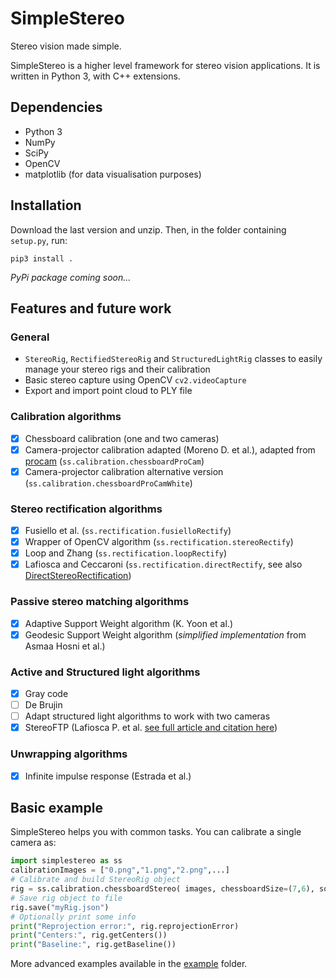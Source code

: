 # SimpleStereo
Stereo vision made simple.

SimpleStereo is a higher level framework for stereo vision applications. It is written in Python 3, with C++ extensions.

## Dependencies
* Python 3
* NumPy
* SciPy
* OpenCV
* matplotlib (for data visualisation purposes)

## Installation
Download the last version and unzip. Then, in the folder containing `setup.py`, run:
```
pip3 install .
```

*PyPi package coming soon...*

## Features and future work

### General
* `StereoRig`, `RectifiedStereoRig` and `StructuredLightRig` classes to easily manage your stereo rigs and their calibration
* Basic stereo capture using OpenCV `cv2.videoCapture`
* Export and import point cloud to PLY file
 
### Calibration algorithms
- [x] Chessboard calibration (one and two cameras)
- [x] Camera-projector calibration adapted (Moreno D. et al.), adapted from [procam](https://github.com/kamino410/procam-calibration) (`ss.calibration.chessboardProCam`)
- [x] Camera-projector calibration alternative version (`ss.calibration.chessboardProCamWhite`)

### Stereo rectification algorithms
- [x] Fusiello et al. (`ss.rectification.fusielloRectify`)
- [x] Wrapper of OpenCV algorithm (`ss.rectification.stereoRectify`)
- [x] Loop and Zhang (`ss.rectification.loopRectify`)
- [x] Lafiosca and Ceccaroni (`ss.rectification.directRectify`, see also [DirectStereoRectification](https://github.com/decadenza/DirectStereoRectification))

### Passive stereo matching algorithms
- [x] Adaptive Support Weight algorithm (K. Yoon et al.)
- [x] Geodesic Support Weight algorithm (*simplified implementation* from Asmaa Hosni et al.)

### Active and Structured light algorithms
- [x] Gray code
- [ ] De Brujin
- [ ] Adapt structured light algorithms to work with two cameras
- [x] StereoFTP (Lafiosca P. et al. [see full article and citation here](https://doi.org/10.3390/s22020433))

### Unwrapping algorithms
- [x] Infinite impulse response (Estrada et al.) 

## Basic example
SimpleStereo helps you with common tasks. You can calibrate a single camera as:

```python
import simplestereo as ss
calibrationImages = ["0.png","1.png","2.png",...]
# Calibrate and build StereoRig object
rig = ss.calibration.chessboardStereo( images, chessboardSize=(7,6), squareSize=60.5 )
# Save rig object to file
rig.save("myRig.json")
# Optionally print some info
print("Reprojection error:", rig.reprojectionError)
print("Centers:", rig.getCenters())
print("Baseline:", rig.getBaseline())
```
    
More advanced examples available in the [example](example/) folder.
